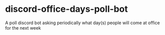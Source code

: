 # discord-office-days-poll-bot
A poll discord bot asking periodically what day(s) people will come at office for the next week
